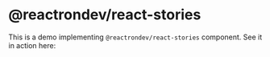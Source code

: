 # @reactrondev/react-stories

This is a demo implementing `@reactrondev/react-stories` component. See it in action here: [](https://reactrondev.github.io/@reactrondev/react-stories/)